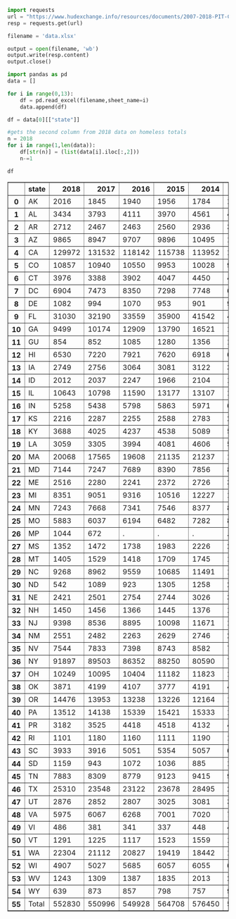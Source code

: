 

```python
import requests
url = "https://www.hudexchange.info/resources/documents/2007-2018-PIT-Counts-by-State.xlsx"
resp = requests.get(url)

filename = 'data.xlsx'

output = open(filename, 'wb')
output.write(resp.content)
output.close()
```


```python
import pandas as pd
data = []

for i in range(0,13):
    df = pd.read_excel(filename,sheet_name=i)
    data.append(df)
```


```python
df = data[0][["state"]]
```


```python
#gets the second column from 2018 data on homeless totals
n = 2018
for i in range(1,len(data)):
    df[str(n)] = (list(data[i].iloc[:,2]))
    n-=1
```


```python
df
```




<div>
<style scoped>
    .dataframe tbody tr th:only-of-type {
        vertical-align: middle;
    }

    .dataframe tbody tr th {
        vertical-align: top;
    }

    .dataframe thead th {
        text-align: right;
    }
</style>
<table border="1" class="dataframe">
  <thead>
    <tr style="text-align: right;">
      <th></th>
      <th>state</th>
      <th>2018</th>
      <th>2017</th>
      <th>2016</th>
      <th>2015</th>
      <th>2014</th>
      <th>2013</th>
      <th>2012</th>
      <th>2011</th>
      <th>2010</th>
      <th>2009</th>
      <th>2008</th>
      <th>2007</th>
    </tr>
  </thead>
  <tbody>
    <tr>
      <th>0</th>
      <td>AK</td>
      <td>2016</td>
      <td>1845</td>
      <td>1940</td>
      <td>1956</td>
      <td>1784</td>
      <td>1946</td>
      <td>1913</td>
      <td>2128</td>
      <td>1863</td>
      <td>1992</td>
      <td>1646</td>
      <td>1642</td>
    </tr>
    <tr>
      <th>1</th>
      <td>AL</td>
      <td>3434</td>
      <td>3793</td>
      <td>4111</td>
      <td>3970</td>
      <td>4561</td>
      <td>4689</td>
      <td>5209</td>
      <td>5558</td>
      <td>6046</td>
      <td>6080</td>
      <td>5387</td>
      <td>5452</td>
    </tr>
    <tr>
      <th>2</th>
      <td>AR</td>
      <td>2712</td>
      <td>2467</td>
      <td>2463</td>
      <td>2560</td>
      <td>2936</td>
      <td>3812</td>
      <td>4214</td>
      <td>3424</td>
      <td>2762</td>
      <td>2852</td>
      <td>3255</td>
      <td>3836</td>
    </tr>
    <tr>
      <th>3</th>
      <td>AZ</td>
      <td>9865</td>
      <td>8947</td>
      <td>9707</td>
      <td>9896</td>
      <td>10495</td>
      <td>10562</td>
      <td>11302</td>
      <td>10504</td>
      <td>13711</td>
      <td>14721</td>
      <td>12488</td>
      <td>14646</td>
    </tr>
    <tr>
      <th>4</th>
      <td>CA</td>
      <td>129972</td>
      <td>131532</td>
      <td>118142</td>
      <td>115738</td>
      <td>113952</td>
      <td>118552</td>
      <td>120098</td>
      <td>125128</td>
      <td>123480</td>
      <td>123678</td>
      <td>136531</td>
      <td>138986</td>
    </tr>
    <tr>
      <th>5</th>
      <td>CO</td>
      <td>10857</td>
      <td>10940</td>
      <td>10550</td>
      <td>9953</td>
      <td>10028</td>
      <td>9754</td>
      <td>16768</td>
      <td>15116</td>
      <td>15482</td>
      <td>15268</td>
      <td>14747</td>
      <td>14225</td>
    </tr>
    <tr>
      <th>6</th>
      <td>CT</td>
      <td>3976</td>
      <td>3388</td>
      <td>3902</td>
      <td>4047</td>
      <td>4450</td>
      <td>4448</td>
      <td>4209</td>
      <td>4456</td>
      <td>4316</td>
      <td>4605</td>
      <td>4627</td>
      <td>4482</td>
    </tr>
    <tr>
      <th>7</th>
      <td>DC</td>
      <td>6904</td>
      <td>7473</td>
      <td>8350</td>
      <td>7298</td>
      <td>7748</td>
      <td>6865</td>
      <td>6954</td>
      <td>6546</td>
      <td>6539</td>
      <td>6228</td>
      <td>6044</td>
      <td>5320</td>
    </tr>
    <tr>
      <th>8</th>
      <td>DE</td>
      <td>1082</td>
      <td>994</td>
      <td>1070</td>
      <td>953</td>
      <td>901</td>
      <td>946</td>
      <td>1008</td>
      <td>1035</td>
      <td>982</td>
      <td>1130</td>
      <td>933</td>
      <td>1061</td>
    </tr>
    <tr>
      <th>9</th>
      <td>FL</td>
      <td>31030</td>
      <td>32190</td>
      <td>33559</td>
      <td>35900</td>
      <td>41542</td>
      <td>47862</td>
      <td>55170</td>
      <td>56687</td>
      <td>57551</td>
      <td>55599</td>
      <td>50158</td>
      <td>48069</td>
    </tr>
    <tr>
      <th>10</th>
      <td>GA</td>
      <td>9499</td>
      <td>10174</td>
      <td>12909</td>
      <td>13790</td>
      <td>16521</td>
      <td>16971</td>
      <td>20516</td>
      <td>20975</td>
      <td>19836</td>
      <td>20360</td>
      <td>19095</td>
      <td>19639</td>
    </tr>
    <tr>
      <th>11</th>
      <td>GU</td>
      <td>854</td>
      <td>852</td>
      <td>1085</td>
      <td>1280</td>
      <td>1356</td>
      <td>1271</td>
      <td>1301</td>
      <td>1745</td>
      <td>1635</td>
      <td>1088</td>
      <td>725</td>
      <td>725</td>
    </tr>
    <tr>
      <th>12</th>
      <td>HI</td>
      <td>6530</td>
      <td>7220</td>
      <td>7921</td>
      <td>7620</td>
      <td>6918</td>
      <td>6335</td>
      <td>6246</td>
      <td>6188</td>
      <td>5834</td>
      <td>5782</td>
      <td>6061</td>
      <td>6070</td>
    </tr>
    <tr>
      <th>13</th>
      <td>IA</td>
      <td>2749</td>
      <td>2756</td>
      <td>3064</td>
      <td>3081</td>
      <td>3122</td>
      <td>3084</td>
      <td>2928</td>
      <td>3134</td>
      <td>3014</td>
      <td>3380</td>
      <td>3346</td>
      <td>2734</td>
    </tr>
    <tr>
      <th>14</th>
      <td>ID</td>
      <td>2012</td>
      <td>2037</td>
      <td>2247</td>
      <td>1966</td>
      <td>2104</td>
      <td>1781</td>
      <td>1968</td>
      <td>2199</td>
      <td>2346</td>
      <td>1939</td>
      <td>1464</td>
      <td>1749</td>
    </tr>
    <tr>
      <th>15</th>
      <td>IL</td>
      <td>10643</td>
      <td>10798</td>
      <td>11590</td>
      <td>13177</td>
      <td>13107</td>
      <td>13425</td>
      <td>14144</td>
      <td>14009</td>
      <td>14395</td>
      <td>14055</td>
      <td>14724</td>
      <td>15487</td>
    </tr>
    <tr>
      <th>16</th>
      <td>IN</td>
      <td>5258</td>
      <td>5438</td>
      <td>5798</td>
      <td>5863</td>
      <td>5971</td>
      <td>6096</td>
      <td>6259</td>
      <td>6196</td>
      <td>6452</td>
      <td>6984</td>
      <td>7395</td>
      <td>7358</td>
    </tr>
    <tr>
      <th>17</th>
      <td>KS</td>
      <td>2216</td>
      <td>2287</td>
      <td>2255</td>
      <td>2588</td>
      <td>2783</td>
      <td>2693</td>
      <td>2684</td>
      <td>2511</td>
      <td>2024</td>
      <td>1892</td>
      <td>1738</td>
      <td>2111</td>
    </tr>
    <tr>
      <th>18</th>
      <td>KY</td>
      <td>3688</td>
      <td>4025</td>
      <td>4237</td>
      <td>4538</td>
      <td>5089</td>
      <td>5245</td>
      <td>5230</td>
      <td>6034</td>
      <td>6623</td>
      <td>5999</td>
      <td>8137</td>
      <td>8061</td>
    </tr>
    <tr>
      <th>19</th>
      <td>LA</td>
      <td>3059</td>
      <td>3305</td>
      <td>3994</td>
      <td>4081</td>
      <td>4606</td>
      <td>5226</td>
      <td>7772</td>
      <td>9291</td>
      <td>12482</td>
      <td>12504</td>
      <td>5481</td>
      <td>5494</td>
    </tr>
    <tr>
      <th>20</th>
      <td>MA</td>
      <td>20068</td>
      <td>17565</td>
      <td>19608</td>
      <td>21135</td>
      <td>21237</td>
      <td>19029</td>
      <td>17501</td>
      <td>16664</td>
      <td>16646</td>
      <td>15482</td>
      <td>14506</td>
      <td>15127</td>
    </tr>
    <tr>
      <th>21</th>
      <td>MD</td>
      <td>7144</td>
      <td>7247</td>
      <td>7689</td>
      <td>8390</td>
      <td>7856</td>
      <td>8205</td>
      <td>9454</td>
      <td>10208</td>
      <td>10845</td>
      <td>11698</td>
      <td>9219</td>
      <td>9628</td>
    </tr>
    <tr>
      <th>22</th>
      <td>ME</td>
      <td>2516</td>
      <td>2280</td>
      <td>2241</td>
      <td>2372</td>
      <td>2726</td>
      <td>3016</td>
      <td>2393</td>
      <td>2447</td>
      <td>2379</td>
      <td>2444</td>
      <td>2632</td>
      <td>2638</td>
    </tr>
    <tr>
      <th>23</th>
      <td>MI</td>
      <td>8351</td>
      <td>9051</td>
      <td>9316</td>
      <td>10516</td>
      <td>12227</td>
      <td>11527</td>
      <td>12592</td>
      <td>13185</td>
      <td>13058</td>
      <td>14005</td>
      <td>28248</td>
      <td>28295</td>
    </tr>
    <tr>
      <th>24</th>
      <td>MN</td>
      <td>7243</td>
      <td>7668</td>
      <td>7341</td>
      <td>7546</td>
      <td>8377</td>
      <td>8214</td>
      <td>7744</td>
      <td>7495</td>
      <td>7869</td>
      <td>7718</td>
      <td>7644</td>
      <td>7323</td>
    </tr>
    <tr>
      <th>25</th>
      <td>MO</td>
      <td>5883</td>
      <td>6037</td>
      <td>6194</td>
      <td>6482</td>
      <td>7282</td>
      <td>8581</td>
      <td>10237</td>
      <td>8989</td>
      <td>8122</td>
      <td>6959</td>
      <td>7687</td>
      <td>6247</td>
    </tr>
    <tr>
      <th>26</th>
      <td>MP</td>
      <td>1044</td>
      <td>672</td>
      <td>.</td>
      <td>.</td>
      <td>.</td>
      <td>.</td>
      <td>.</td>
      <td>.</td>
      <td>.</td>
      <td>.</td>
      <td>.</td>
      <td>.</td>
    </tr>
    <tr>
      <th>27</th>
      <td>MS</td>
      <td>1352</td>
      <td>1472</td>
      <td>1738</td>
      <td>1983</td>
      <td>2226</td>
      <td>2403</td>
      <td>2413</td>
      <td>2306</td>
      <td>2743</td>
      <td>2797</td>
      <td>1961</td>
      <td>1377</td>
    </tr>
    <tr>
      <th>28</th>
      <td>MT</td>
      <td>1405</td>
      <td>1529</td>
      <td>1418</td>
      <td>1709</td>
      <td>1745</td>
      <td>1878</td>
      <td>1833</td>
      <td>1768</td>
      <td>1615</td>
      <td>1196</td>
      <td>1417</td>
      <td>1150</td>
    </tr>
    <tr>
      <th>29</th>
      <td>NC</td>
      <td>9268</td>
      <td>8962</td>
      <td>9559</td>
      <td>10685</td>
      <td>11491</td>
      <td>12168</td>
      <td>13524</td>
      <td>12896</td>
      <td>12191</td>
      <td>12918</td>
      <td>12411</td>
      <td>11802</td>
    </tr>
    <tr>
      <th>30</th>
      <td>ND</td>
      <td>542</td>
      <td>1089</td>
      <td>923</td>
      <td>1305</td>
      <td>1258</td>
      <td>2069</td>
      <td>688</td>
      <td>603</td>
      <td>799</td>
      <td>773</td>
      <td>615</td>
      <td>636</td>
    </tr>
    <tr>
      <th>31</th>
      <td>NE</td>
      <td>2421</td>
      <td>2501</td>
      <td>2754</td>
      <td>2744</td>
      <td>3026</td>
      <td>3145</td>
      <td>3789</td>
      <td>3548</td>
      <td>3877</td>
      <td>3718</td>
      <td>3985</td>
      <td>3531</td>
    </tr>
    <tr>
      <th>32</th>
      <td>NH</td>
      <td>1450</td>
      <td>1456</td>
      <td>1366</td>
      <td>1445</td>
      <td>1376</td>
      <td>1447</td>
      <td>1496</td>
      <td>1469</td>
      <td>1574</td>
      <td>1645</td>
      <td>2019</td>
      <td>2248</td>
    </tr>
    <tr>
      <th>33</th>
      <td>NJ</td>
      <td>9398</td>
      <td>8536</td>
      <td>8895</td>
      <td>10098</td>
      <td>11671</td>
      <td>12002</td>
      <td>13025</td>
      <td>14137</td>
      <td>13737</td>
      <td>13169</td>
      <td>13832</td>
      <td>17314</td>
    </tr>
    <tr>
      <th>34</th>
      <td>NM</td>
      <td>2551</td>
      <td>2482</td>
      <td>2263</td>
      <td>2629</td>
      <td>2746</td>
      <td>2819</td>
      <td>3245</td>
      <td>3601</td>
      <td>3475</td>
      <td>3475</td>
      <td>3015</td>
      <td>3015</td>
    </tr>
    <tr>
      <th>35</th>
      <td>NV</td>
      <td>7544</td>
      <td>7833</td>
      <td>7398</td>
      <td>8743</td>
      <td>8582</td>
      <td>7039</td>
      <td>8497</td>
      <td>9150</td>
      <td>11205</td>
      <td>11089</td>
      <td>8726</td>
      <td>8642</td>
    </tr>
    <tr>
      <th>36</th>
      <td>NY</td>
      <td>91897</td>
      <td>89503</td>
      <td>86352</td>
      <td>88250</td>
      <td>80590</td>
      <td>77430</td>
      <td>69566</td>
      <td>63445</td>
      <td>65606</td>
      <td>61067</td>
      <td>61125</td>
      <td>62601</td>
    </tr>
    <tr>
      <th>37</th>
      <td>OH</td>
      <td>10249</td>
      <td>10095</td>
      <td>10404</td>
      <td>11182</td>
      <td>11823</td>
      <td>12325</td>
      <td>13977</td>
      <td>13030</td>
      <td>12569</td>
      <td>12700</td>
      <td>12912</td>
      <td>11264</td>
    </tr>
    <tr>
      <th>38</th>
      <td>OK</td>
      <td>3871</td>
      <td>4199</td>
      <td>4107</td>
      <td>3777</td>
      <td>4191</td>
      <td>4408</td>
      <td>5032</td>
      <td>4625</td>
      <td>5229</td>
      <td>4838</td>
      <td>3846</td>
      <td>4221</td>
    </tr>
    <tr>
      <th>39</th>
      <td>OR</td>
      <td>14476</td>
      <td>13953</td>
      <td>13238</td>
      <td>13226</td>
      <td>12164</td>
      <td>13822</td>
      <td>15828</td>
      <td>17254</td>
      <td>19492</td>
      <td>17309</td>
      <td>20653</td>
      <td>17590</td>
    </tr>
    <tr>
      <th>40</th>
      <td>PA</td>
      <td>13512</td>
      <td>14138</td>
      <td>15339</td>
      <td>15421</td>
      <td>15333</td>
      <td>15086</td>
      <td>14736</td>
      <td>15096</td>
      <td>14516</td>
      <td>15096</td>
      <td>15378</td>
      <td>16220</td>
    </tr>
    <tr>
      <th>41</th>
      <td>PR</td>
      <td>3182</td>
      <td>3525</td>
      <td>4418</td>
      <td>4518</td>
      <td>4132</td>
      <td>4128</td>
      <td>3212</td>
      <td>2900</td>
      <td>4149</td>
      <td>4070</td>
      <td>3012</td>
      <td>4309</td>
    </tr>
    <tr>
      <th>42</th>
      <td>RI</td>
      <td>1101</td>
      <td>1180</td>
      <td>1160</td>
      <td>1111</td>
      <td>1190</td>
      <td>1384</td>
      <td>1277</td>
      <td>1070</td>
      <td>1282</td>
      <td>1607</td>
      <td>1196</td>
      <td>1372</td>
    </tr>
    <tr>
      <th>43</th>
      <td>SC</td>
      <td>3933</td>
      <td>3916</td>
      <td>5051</td>
      <td>5354</td>
      <td>5057</td>
      <td>6544</td>
      <td>4915</td>
      <td>5093</td>
      <td>4473</td>
      <td>4473</td>
      <td>5660</td>
      <td>5660</td>
    </tr>
    <tr>
      <th>44</th>
      <td>SD</td>
      <td>1159</td>
      <td>943</td>
      <td>1072</td>
      <td>1036</td>
      <td>885</td>
      <td>1094</td>
      <td>859</td>
      <td>826</td>
      <td>731</td>
      <td>731</td>
      <td>579</td>
      <td>579</td>
    </tr>
    <tr>
      <th>45</th>
      <td>TN</td>
      <td>7883</td>
      <td>8309</td>
      <td>8779</td>
      <td>9123</td>
      <td>9415</td>
      <td>9528</td>
      <td>9426</td>
      <td>9113</td>
      <td>10276</td>
      <td>10532</td>
      <td>9705</td>
      <td>11210</td>
    </tr>
    <tr>
      <th>46</th>
      <td>TX</td>
      <td>25310</td>
      <td>23548</td>
      <td>23122</td>
      <td>23678</td>
      <td>28495</td>
      <td>29615</td>
      <td>34052</td>
      <td>36911</td>
      <td>35121</td>
      <td>36761</td>
      <td>40190</td>
      <td>39788</td>
    </tr>
    <tr>
      <th>47</th>
      <td>UT</td>
      <td>2876</td>
      <td>2852</td>
      <td>2807</td>
      <td>3025</td>
      <td>3081</td>
      <td>3277</td>
      <td>3527</td>
      <td>3130</td>
      <td>3284</td>
      <td>3795</td>
      <td>3434</td>
      <td>3011</td>
    </tr>
    <tr>
      <th>48</th>
      <td>VA</td>
      <td>5975</td>
      <td>6067</td>
      <td>6268</td>
      <td>7001</td>
      <td>7020</td>
      <td>7625</td>
      <td>8424</td>
      <td>8816</td>
      <td>9080</td>
      <td>8852</td>
      <td>8469</td>
      <td>9746</td>
    </tr>
    <tr>
      <th>49</th>
      <td>VI</td>
      <td>486</td>
      <td>381</td>
      <td>341</td>
      <td>337</td>
      <td>448</td>
      <td>482</td>
      <td>484</td>
      <td>532</td>
      <td>487</td>
      <td>471</td>
      <td>602</td>
      <td>559</td>
    </tr>
    <tr>
      <th>50</th>
      <td>VT</td>
      <td>1291</td>
      <td>1225</td>
      <td>1117</td>
      <td>1523</td>
      <td>1559</td>
      <td>1454</td>
      <td>1160</td>
      <td>1144</td>
      <td>1220</td>
      <td>1214</td>
      <td>954</td>
      <td>1035</td>
    </tr>
    <tr>
      <th>51</th>
      <td>WA</td>
      <td>22304</td>
      <td>21112</td>
      <td>20827</td>
      <td>19419</td>
      <td>18442</td>
      <td>17760</td>
      <td>20504</td>
      <td>20439</td>
      <td>22878</td>
      <td>22782</td>
      <td>21954</td>
      <td>23379</td>
    </tr>
    <tr>
      <th>52</th>
      <td>WI</td>
      <td>4907</td>
      <td>5027</td>
      <td>5685</td>
      <td>6057</td>
      <td>6055</td>
      <td>6104</td>
      <td>6027</td>
      <td>5785</td>
      <td>6333</td>
      <td>6525</td>
      <td>5449</td>
      <td>5648</td>
    </tr>
    <tr>
      <th>53</th>
      <td>WV</td>
      <td>1243</td>
      <td>1309</td>
      <td>1387</td>
      <td>1835</td>
      <td>2013</td>
      <td>2240</td>
      <td>2410</td>
      <td>2211</td>
      <td>2264</td>
      <td>1667</td>
      <td>2016</td>
      <td>2409</td>
    </tr>
    <tr>
      <th>54</th>
      <td>WY</td>
      <td>639</td>
      <td>873</td>
      <td>857</td>
      <td>798</td>
      <td>757</td>
      <td>953</td>
      <td>1813</td>
      <td>1038</td>
      <td>579</td>
      <td>515</td>
      <td>751</td>
      <td>537</td>
    </tr>
    <tr>
      <th>55</th>
      <td>Total</td>
      <td>552830</td>
      <td>550996</td>
      <td>549928</td>
      <td>564708</td>
      <td>576450</td>
      <td>590364</td>
      <td>621553</td>
      <td>623788</td>
      <td>637077</td>
      <td>630227</td>
      <td>639784</td>
      <td>647258</td>
    </tr>
  </tbody>
</table>
</div>


